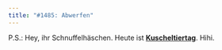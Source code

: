 ```yaml
---
title: "#1485: Abwerfen"
---
```


P.S.:
Hey, ihr Schnuffelhäschen. Heute ist <a href="http://www.fonflatter.de/kalender"><strong>Kuscheltiertag</strong></a>. Hihi.


